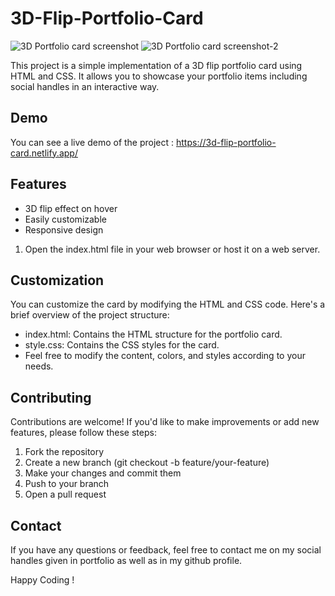 # 3D-Flip-Portfolio-Card

![3D Portfolio card screenshot](https://github.com/khushis28/3D-Flip-Portfolio-Card/assets/131535612/a35f9f55-3d31-4147-8f65-0b5bc3a816a6)
![3D Portfolio card screenshot-2](https://github.com/khushis28/3D-Flip-Portfolio-Card/assets/131535612/80cefb1e-390b-47f3-bf02-99052b683a9c)

This project is a simple implementation of a 3D flip portfolio card using HTML and CSS. It allows you to showcase your portfolio items including social handles in an interactive way.

## Demo
You can see a live demo of the project : https://3d-flip-portfolio-card.netlify.app/

## Features
- 3D flip effect on hover
- Easily customizable
- Responsive design

1. Open the index.html file in your web browser or host it on a web server.

## Customization
You can customize the card by modifying the HTML and CSS code. Here's a brief overview of the project structure:

* index.html: Contains the HTML structure for the portfolio card.
* style.css: Contains the CSS styles for the card.
* Feel free to modify the content, colors, and styles according to your needs.

## Contributing
Contributions are welcome! If you'd like to make improvements or add new features, please follow these steps:

1. Fork the repository
2. Create a new branch (git checkout -b feature/your-feature)
3. Make your changes and commit them
4. Push to your branch
5. Open a pull request

## Contact
If you have any questions or feedback, feel free to contact me on my social handles given in portfolio as well as in my github profile.

Happy Coding !
